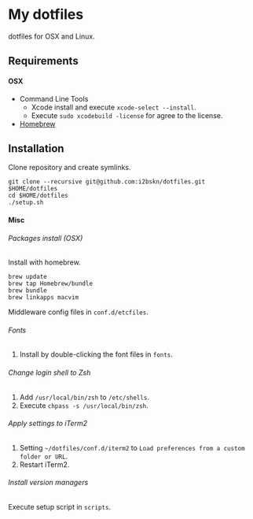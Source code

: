 My dotfiles
===========

dotfiles for OSX and Linux.

Requirements
------------

#### OSX

- Command Line Tools
    - Xcode install and execute `xcode-select --install`.
    - Execute `sudo xcodebuild -license` for agree to the license.
- [Homebrew](http://brew.sh/)

Installation
------------

Clone repository and create symlinks.

```
git clone --recursive git@github.com:i2bskn/dotfiles.git $HOME/dotfiles
cd $HOME/dotfiles
./setup.sh
```

#### Misc

###### Packages install (OSX)

Install with homebrew.

```
brew update
brew tap Homebrew/bundle
brew bundle
brew linkapps macvim
```

Middleware config files in `conf.d/etcfiles`.

###### Fonts

1. Install by double-clicking the font files in `fonts`.

###### Change login shell to Zsh

1. Add `/usr/local/bin/zsh` to `/etc/shells`.
1. Execute `chpass -s /usr/local/bin/zsh`.

###### Apply settings to iTerm2

1. Setting `~/dotfiles/conf.d/iterm2` to `Load preferences from a custom folder or URL`.
1. Restart iTerm2.

###### Install version managers

Execute setup script in `scripts`.
